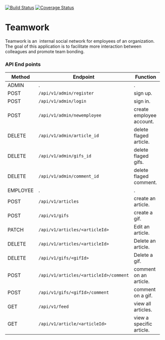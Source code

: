 [![Build Status](https://travis-ci.com/bmugenya/Teamwork.svg?branch=develop)](https://travis-ci.com/bmugenya/Teamwork)          [![Coverage Status](https://coveralls.io/repos/github/bmugenya/Teamwork/badge.svg?branch=develop)](https://coveralls.io/github/bmugenya/Teamwork?branch=develop)

# Teamwork
Teamwork is an ​ internal social network for employees of an organization. The goal of this application is to facilitate more interaction between colleagues and promote team bonding.


### API End points
Method | Endpoint | Function |
| ------ | -------------| --------------- |
|ADMIN| . |   .   |
|POST| `/api/v1/admin/register` | sign up. |
|POST| `/api/v1/admin/login` | sign in. |
|POST| `/api/v1/admin/newemployee` | create employee account. |
|DELETE| `/api/v1/admin/article_id` | delete flaged article. |
|DELETE| `/api/v1/admin/gifs_id` | delete flaged gifs. |
|DELETE| `/api/v1/admin/comment_id` | delete flaged comment. |
|EMPLOYEE| . |   .   |
|POST| `/api/v1/articles` | create an article. |
|POST| `/api/v1/gifs` | create a gif. |
|PATCH| `/api/v1/articles/<articleId>` | Edit an article. |
|DELETE| `/api/v1/articles/<articleId>` | Delete an article. |
|DELETE| `/api/v1/gifs/<gifId>` | Delete a gif. |
|POST| `/api/v1/articles/<articleId>/comment` | comment on an article. |
|POST| `/api/v1/gifs/<gifId>/comment` | comment on a gif. |
|GET| `/api/v1/feed` | view all articles. |
|GET| `/api/v1/article/<articleId>` | view a specific article. |

